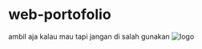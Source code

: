 # web-portofolio
ambil aja kalau mau tapi jangan di salah gunakan 
![logo](https://github.com/ZakaFahmi/web-portofolio/blob/main/1683094636840.png)
